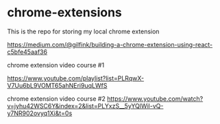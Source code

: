 # chrome-extensions
This is the repo for storing my local chrome extension 

https://medium.com/@gilfink/building-a-chrome-extension-using-react-c5bfe45aaf36

chrome extension video course #1

  https://www.youtube.com/playlist?list=PLRqwX-V7Uu6bL9VOMT65ahNEri9uqLWfS

chrome extension video course #2
  https://www.youtube.com/watch?v=jyhu42WSC6Y&index=2&list=PLYxzS__5yYQlWil-vQ-y7NR902ovyq1Xi&t=0s
